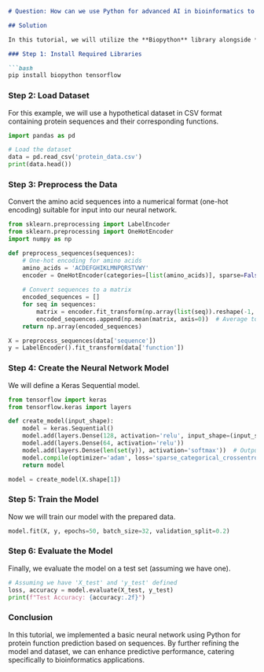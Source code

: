```markdown
# Question: How can we use Python for advanced AI in bioinformatics to predict protein functions based on sequences?

## Solution

In this tutorial, we will utilize the **Biopython** library alongside **TensorFlow** and **Keras** to create a neural network model that predicts protein functions from amino acid sequences. We’ll leverage sequence data to train our model.

### Step 1: Install Required Libraries

```bash
pip install biopython tensorflow
```

### Step 2: Load Dataset

For this example, we will use a hypothetical dataset in CSV format containing protein sequences and their corresponding functions.

```python
import pandas as pd

# Load the dataset
data = pd.read_csv('protein_data.csv')
print(data.head())
```

### Step 3: Preprocess the Data

Convert the amino acid sequences into a numerical format (one-hot encoding) suitable for input into our neural network.

```python
from sklearn.preprocessing import LabelEncoder
from sklearn.preprocessing import OneHotEncoder
import numpy as np

def preprocess_sequences(sequences):
    # One-hot encoding for amino acids
    amino_acids = 'ACDEFGHIKLMNPQRSTVWY'
    encoder = OneHotEncoder(categories=[list(amino_acids)], sparse=False)
    
    # Convert sequences to a matrix
    encoded_sequences = []
    for seq in sequences:
        matrix = encoder.fit_transform(np.array(list(seq)).reshape(-1, 1))
        encoded_sequences.append(np.mean(matrix, axis=0))  # Average to reduce dimensions
    return np.array(encoded_sequences)

X = preprocess_sequences(data['sequence'])
y = LabelEncoder().fit_transform(data['function'])
```

### Step 4: Create the Neural Network Model

We will define a Keras Sequential model.

```python
from tensorflow import keras
from tensorflow.keras import layers

def create_model(input_shape):
    model = keras.Sequential()
    model.add(layers.Dense(128, activation='relu', input_shape=(input_shape,)))
    model.add(layers.Dense(64, activation='relu'))
    model.add(layers.Dense(len(set(y)), activation='softmax'))  # Output layer for the number of classes
    model.compile(optimizer='adam', loss='sparse_categorical_crossentropy', metrics=['accuracy'])
    return model

model = create_model(X.shape[1])
```

### Step 5: Train the Model

Now we will train our model with the prepared data.

```python
model.fit(X, y, epochs=50, batch_size=32, validation_split=0.2)
```

### Step 6: Evaluate the Model

Finally, we evaluate the model on a test set (assuming we have one).

```python
# Assuming we have 'X_test' and 'y_test' defined
loss, accuracy = model.evaluate(X_test, y_test)
print(f"Test Accuracy: {accuracy:.2f}")
```

### Conclusion

In this tutorial, we implemented a basic neural network using Python for protein function prediction based on sequences. By further refining the model and dataset, we can enhance predictive performance, catering specifically to bioinformatics applications.
```
